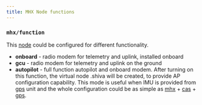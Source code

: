 ```yaml
---
title: MHX Node functions
---
```


### `mhx/function`

This [node](/hw/nodes/mhx.md) could be configured for different functionality.

- **onboard** - radio modem for telemetry and uplink, installed onboard
- **gcu** - radio modem for telemetry and uplink on the ground
- **autopilot** - full function autopilot and onboard modem. After turning on this function, the virtual node .shiva will be created, to provide AP configuration capability. This mode is useful when IMU is provided from [gps](/hw/nodes/gps.md) unit and the whole configuration could be as simple as [mhx](/hw/nodes/mhx.md) + [cas](/hw/nodes/cas.md) + [gps](/hw/nodes/gps.md).
